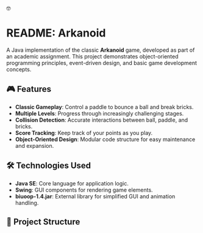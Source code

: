:nerd_face:
# README: Arkanoid 

  A Java implementation of the classic **Arkanoid** game, developed as part of an academic assignment. This project demonstrates object-oriented programming principles,         event-driven design, and basic game development concepts.

## 🎮 Features

- **Classic Gameplay**: Control a paddle to bounce a ball and break bricks.
- **Multiple Levels**: Progress through increasingly challenging stages.
- **Collision Detection**: Accurate interactions between ball, paddle, and bricks.
- **Score Tracking**: Keep track of your points as you play.
- **Object-Oriented Design**: Modular code structure for easy maintenance and expansion.

## 🛠️ Technologies Used

- **Java SE**: Core language for application logic.
- **Swing**: GUI components for rendering game elements.
- **biuoop-1.4.jar**: External library for simplified GUI and animation handling.

## 📁 Project Structure

 
 
